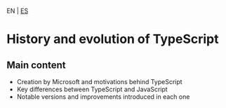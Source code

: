 <!-- MULTILANGUAJE MENU START -->
EN | [ES](https://lckpig.gitbook.io/es-practical-dev-handbook/typescript/introduction/history-evolution)
<!-- MULTILANGUAJE MENU END -->

# History and evolution of TypeScript

## Main content
- Creation by Microsoft and motivations behind TypeScript
- Key differences between TypeScript and JavaScript
- Notable versions and improvements introduced in each one 